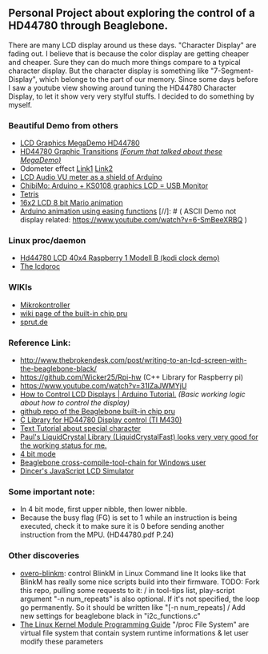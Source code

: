 ## Personal Project about exploring the control of a HD44780 through Beaglebone.

There are many LCD display around us these days. "Character Display" are fading out. I believe that is because the color display are getting cheaper and cheaper. Sure they can do much more things compare to a typical character display. But the character display is something like "7-Segment-Display", which belonge to the part of our memory. Since some days before I saw a youtube view showing around tuning the HD44780 Character Display, to let it show very very stylful stuffs. I decided to do something by myself.  

### Beautiful Demo from others
- [LCD Graphics MegaDemo HD44780](https://www.youtube.com/watch?v=HugwQ4b9iBU&t=79s)
- [HD44780 Graphic Transitions](https://www.youtube.com/watch?v=bN-XRXLx88Y) [_(Forum that talked about these MegaDemo)_](http://www.picbasic.co.uk/forum/showthread.php?t=18416)
- Odometer effect
[Link1](https://www.youtube.com/watch?v=T6DAZphHbjI)
[Link2](https://www.youtube.com/watch?v=eVILMbrI3ok#t=76.901)
- [LCD Audio VU meter as a shield of Arduino](https://www.youtube.com/watch?v=bONO13WHr2Q)
- [ChibiMo: Arduino + KS0108 graphics LCD = USB Monitor](https://www.youtube.com/watch?v=B0uevXj1ARM)
- [Tetris](https://www.youtube.com/watch?v=ZarVHGqWNkk)
- [16x2 LCD 8 bit Mario animation](https://www.youtube.com/watch?v=-fwm0jb9XOw)
- [Arduino animation using easing functions](https://www.youtube.com/watch?v=8jhDvsIcGIY)
[//]: # ( ASCII Demo not display related: https://www.youtube.com/watch?v=6-SmBeeXRBQ )

### Linux proc/daemon
- [Hd44780 LCD 40x4 Raspberry 1 Modell B (kodi clock demo)](http://www.forum-raspberrypi.de/Thread-libreelec-hd44780-lcd-40x4-raspberry-1-modell-b)
- [The lcdproc](http://lcdproc.org)

### WIKIs
- [Mikrokontroller](https://www.mikrocontroller.net/articles/HD44780)
- [wiki page of the built-in chip pru](http://elinux.org/Ti_AM33XX_PRUSSv2)
- [sprut.de](http://sprut.de/electronic/lcd/)

### Reference Link:
- http://www.thebrokendesk.com/post/writing-to-an-lcd-screen-with-the-beaglebone-black/
- https://github.com/Wicker25/Rpi-hw (C++ Library for Raspberry pi)
- https://www.youtube.com/watch?v=31IZaJWMYjU
- [How to Control LCD Displays | Arduino Tutorial.](https://www.youtube.com/watch?v=85LvW1QDLLw)
_(Basic working logic about how to control the display)_
- [github repo of the Beaglebone built-in chip pru](https://github.com/beagleboard/am335x_pru_package)
- [C Library for HD44780 Display control (TI M430)](http://www.instructables.com/id/C-Library-for-HD44780-LCD-Display-Controller/)
- [Text Tutorial about special character](http://www.circuitvalley.com/2012/02/lcd-custom-character-hd44780-16x2.html)
- [Paul's LiquidCrystal Library (LiquidCrystalFast) looks very very good for the working status for me.](https://www.pjrc.com/teensy/td_libs_LiquidCrystal.html)
- [4 bit mode](https://learningmsp430.wordpress.com/2013/11/16/16x2-lcd-interfacing-in-4-bit-mode/)
- [Beaglebone cross-compile-tool-chain for Windows user ](http://gnutoolchains.com/beaglebone/)
- [Dincer's JavaScript LCD Simulator](http://www.dinceraydin.com/djlcdsim/djlcdsim.html)

### Some important note:
- In 4 bit mode, first upper nibble, then lower nibble.
- Because the busy flag (FG) is set to 1 while an instruction is being executed, check it to make sure it is 0 before sending another instruction from the MPU. (HD44780.pdf P.24)

### Other discoveries
- [overo-blinkm](https://github.com/scottellis/overo-blinkm): control BlinkM in Linux Command line
It looks like that BlinkM has really some nice scripts build into their firmware.
TODO: Fork this repo, pulling some requests to it:
/ in tool-tips list, play-script argument "-n num_repeats" is also optional. If it's not specified, the loop go permanently. So it should be written like "[-n num_repeats]
/ Add new settings for beaglebone black in "i2c_functions.c"
- [The Linux Kernel Module Programming Guide](http://www.tldp.org/LDP/lkmpg/2.6/html/lkmpg.html#AEN710)
"/proc File System" are virtual file system that contain system runtime informations & let user modify these parameters
